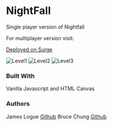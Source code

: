 # NightFall

Single player version of Nightfall

For multiplayer version visit: [](http://github.com/jjlljj/nightfall)

[Deployed on Surge](http://nightfall.surge.sh/)

![Level1](/assets/readme/level1-arrow.png?raw=true "Fighting monsters on level1")
![Level2](/assets/readme/level2-boss.png?raw=true "Boss of level2 releasing fireballs")
![Level3](/assets/readme/level3-mage.png?raw=true "Mage fires at cerberus and Joker on level3")

### Built With

Vanilla Javascript and HTML Canvas

### Authors

James Logue [Github](https://github.com/jjlljj)
Bruce Chung [Github](https://github.com/brucekchung)
